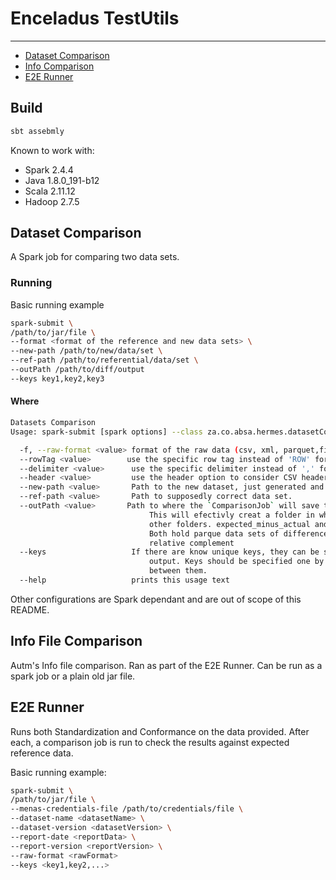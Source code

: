 # Enceladus TestUtils
___
<!-- toc -->

- [Dataset Comparison](#dataset-comparison)
- [Info Comparison](#info-comparison)
- [E2E Runner](#e2e-runner)

<!-- tocstop -->
## Build
```bash
sbt assebmly
```

Known to work with: 
- Spark 2.4.4
- Java 1.8.0_191-b12
- Scala 2.11.12
- Hadoop 2.7.5 

## <a name="dataset-comparison" />Dataset Comparison
A Spark job for comparing two data sets. 

### Running
Basic running example
```bash
spark-submit \
/path/to/jar/file \
--format <format of the reference and new data sets> \
--new-path /path/to/new/data/set \
--ref-path /path/to/referential/data/set \
--outPath /path/to/diff/output
--keys key1,key2,key3
```

#### Where
```bash
Datasets Comparison 
Usage: spark-submit [spark options] --class za.co.absa.hermes.datasetComparison.DatasetComparisonJob hermes.jar [options]

  -f, --raw-format <value> format of the raw data (csv, xml, parquet,fixed-width, etc.)
  --rowTag <value>        use the specific row tag instead of 'ROW' for XML format
  --delimiter <value>      use the specific delimiter instead of ',' for CSV format
  --header <value>         use the header option to consider CSV header
  --new-path <value>       Path to the new dataset, just generated and to be tested.
  --ref-path <value>       Path to supposedly correct data set.
  --outPath <value>       Path to where the `ComparisonJob` will save the differences. 
                               This will efectivly creat a folder in which you will find two 
                               other folders. expected_minus_actual and actual_minus_expected.
                               Both hold parque data sets of differences. (minus as in is 
                               relative complement
  --keys                   If there are know unique keys, they can be specified for better
                               output. Keys should be specified one by one, with , (comma) 
                               between them.
  --help                   prints this usage text
```

Other configurations are Spark dependant and are out of scope of this README.

##  <a name="info-comparison" />Info File Comparison
Autm's Info file comparison. Ran as part of the E2E Runner. Can be run as a spark job or a plain old jar file.

##  <a name="e2e-runner" />E2E Runner
Runs both Standardization and Conformance on the data provided. After each, a comparison job is run 
to check the results against expected reference data.

Basic running example:
```bash
spark-submit \
/path/to/jar/file \
--menas-credentials-file /path/to/credentials/file \
--dataset-name <datasetName> \
--dataset-version <datasetVersion> \
--report-date <reportData> \
--report-version <reportVersion> \
--raw-format <rawFormat>
--keys <key1,key2,...>
```
